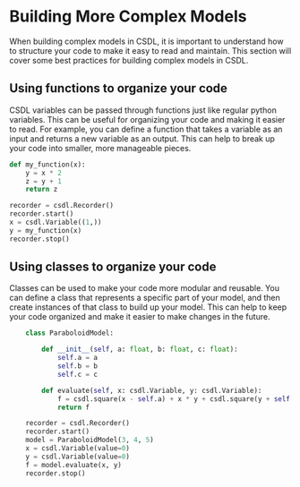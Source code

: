 # Building More Complex Models

When building complex models in CSDL, it is important to understand how to structure your code to make it easy to read and maintain. This section will cover some best practices for building complex models in CSDL.

## Using functions to organize your code

CSDL variables can be passed through functions just like regular python variables. This can be useful for organizing your code and making it easier to read. For example, you can define a function that takes a variable as an input and returns a new variable as an output. This can help to break up your code into smaller, more manageable pieces.

```python
def my_function(x):
    y = x * 2
    z = y + 1
    return z

recorder = csdl.Recorder()
recorder.start()
x = csdl.Variable((1,))
y = my_function(x)
recorder.stop()
```

## Using classes to organize your code

Classes can be used to make your code more modular and reusable. You can define a class that represents a specific part of your model, and then create instances of that class to build up your model. This can help to keep your code organized and make it easier to make changes in the future.

```python
    class ParaboloidModel:

        def __init__(self, a: float, b: float, c: float):
            self.a = a
            self.b = b
            self.c = c

        def evaluate(self, x: csdl.Variable, y: csdl.Variable):
            f = csdl.square(x - self.a) + x * y + csdl.square(y + self.b) - self.c
            return f

    recorder = csdl.Recorder()
    recorder.start()
    model = ParaboloidModel(3, 4, 5)
    x = csdl.Variable(value=0)
    y = csdl.Variable(value=0)
    f = model.evaluate(x, y)
    recorder.stop()
```




